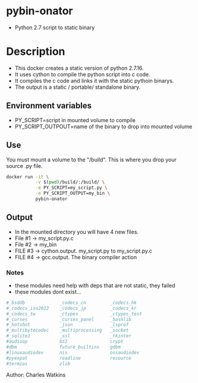 # pybin-onator

- Python 2.7 script to static binary

# Description

- This docker creates a static version of python 2.7.16.
- It uses cython to compile the python script into c code.
- It compiles the c code and links it with the static pythoin binarys.
- The output is a static / portable/ standalone binary.

## Environment variables

- PY_SCRIPT=script in mounted volume to compile
- PY_SCRIPT_OUTPOUT=name of the binary to drop into mounted volume

## Use

You must mount a volume to the "/build". This is where you drop your source .py file.

```bash
docker run -it \
           -v $(pwd)/build/:/build/ \
           -e PY_SCRIPT=my_script.py \
           -e PY_SCRIPT_OUTPUT=my_bin \
           pybin-onator
```

## Output

- In the mounted directory you will have 4 new files.
- File #1 -> my_script.py.c
- File #2 -> my_bin
- FILE #3 -> cython.output. my_script.py to my_script.py.c
- FILE #4 -> gcc.output. The binary compiler action


### Notes

- these modules need help with deps that are not static, they failed
- these modules dont exist...

```bash
#_bsddb             _codecs_cn         _codecs_hk
#_codecs_iso2022    _codecs_jp         _codecs_kr
#_codecs_tw         _ctypes            _ctypes_test
#_curses            _curses_panel      _hashlib
#_hotshot           _json              _lsprof
#_multibytecodec    _multiprocessing   _socket
#_sqlite3           _ssl               _tkinter
#audioop            bz2                crypt
#dbm                future_builtins    gdbm
#linuxaudiodev      nis                ossaudiodev
#pyexpat            readline           resource
#termios            zlib
```

Author: Charles Watkins
